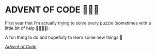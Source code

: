 # ADVENT OF CODE 🎄🎅🏼

First year that I'm actually trying to solve every puzzle (sometimes with a little bit of help 👩🏼‍💻😎). 

A fun thing to do and hopefully to learn some new things 🌟

*[Advent of Code](https://adventofcode.com/2020)*
